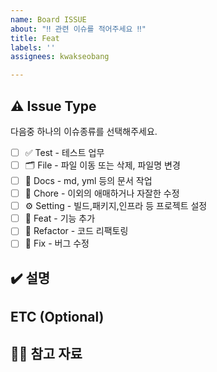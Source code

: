 ```yaml
---
name: Board ISSUE
about: "‼️ 관련 이슈를 적어주세요 ‼️"
title: Feat
labels: ''
assignees: kwakseobang

---
```


## ⚠️ Issue Type
다음중 하나의 이슈종류를 선택해주세요.
- [ ] ✅ Test - 테스트 업무
- [ ] 🗂️ File - 파일 이동 또는 삭제, 파일명 변경
- [ ] 📝 Docs - md, yml 등의 문서 작업
- [ ] 🔧 Chore - 이외의 애매하거나 자잘한 수정
- [ ] ⚙️ Setting - 빌드,패키지,인프라 등 프로젝트 설정
- [ ] 💫 Feat - 기능 추가
- [ ] 🔨 Refactor - 코드 리팩토링
- [ ] 🐛 Fix - 버그 수정
<!-- 윗부분 / 1가지만 선택해주세요. -->

##  ✔️ 설명

<!-- 윗부분 / 설명을 작성해주세요. -->

## ETC (Optional)

<!-- 윗부분 / 기타사항을 작성해주세요. (선택) -->

##  🙋🏻 참고 자료
<!-- 참고 자료가 있다면 작성해 주세요. -- >
